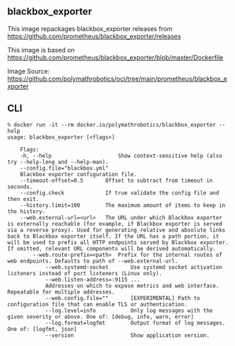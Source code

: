 blackbox_exporter
-----------------
This image repackages blackbox_exporter releases from
https://github.com/prometheus/blackbox_exporter/releases

This image is based on https://github.com/prometheus/blackbox_exporter/blob/master/Dockerfile

Image Source: https://github.com/polymathrobotics/oci/tree/main/prometheus/blackbox_exporter

CLI
---
```
% docker run -it --rm docker.io/polymathrobotics/blackbox_exporter --help
usage: blackbox_exporter [<flags>]

    Flags:
    -h, --help                     Show context-sensitive help (also try --help-long and --help-man).
    --config.file="blackbox.yml"
    Blackbox exporter configuration file.
    --timeout-offset=0.5       Offset to subtract from timeout in seconds.
    --config.check             If true validate the config file and then exit.
    --history.limit=100        The maximum amount of items to keep in the history.
    --web.external-url=<url>   The URL under which Blackbox exporter is externally reachable (for example, if Blackbox exporter is served via a reverse proxy). Used for generating relative and absolute links back to Blackbox exporter itself. If the URL has a path portion, it will be used to prefix all HTTP endpoints served by Blackbox exporter. If omitted, relevant URL components will be derived automatically.
        --web.route-prefix=<path>  Prefix for the internal routes of web endpoints. Defaults to path of --web.external-url.
            --web.systemd-socket       Use systemd socket activation listeners instead of port listeners (Linux only).
            --web.listen-address=:9115 ...
            Addresses on which to expose metrics and web interface. Repeatable for multiple addresses.
            --web.config.file=""       [EXPERIMENTAL] Path to configuration file that can enable TLS or authentication.
            --log.level=info           Only log messages with the given severity or above. One of: [debug, info, warn, error]
            --log.format=logfmt        Output format of log messages. One of: [logfmt, json]
            --version                  Show application version.
```